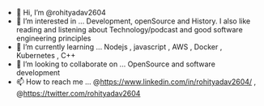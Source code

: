 - 👋 Hi, I’m @rohityadav2604
- 👀 I’m interested in ... Development, openSource and History. I also like reading and listening about Technology/podcast and good software engineering principles
- 🌱 I’m currently learning ... Nodejs , javascript , AWS , Docker , Kubernetes , C++
- 💞️ I’m looking to collaborate on ... OpenSource and software development
- 📫 How to reach me ... @https://www.linkedin.com/in/rohityadav2604/ , @https://twitter.com/rohityadav2604

<!---
rohityadav2604/rohityadav2604 is a ✨ special ✨ repository because its `README.md` (this file) appears on your GitHub profile.
You can click the Preview link to take a look at your changes.
--->
